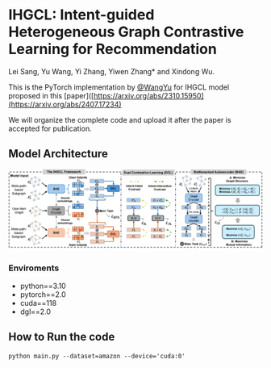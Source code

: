 # IHGCL: Intent-guided Heterogeneous Graph Contrastive Learning for Recommendation
Lei Sang, Yu Wang, Yi Zhang, Yiwen Zhang* and Xindong Wu. 

 This is the PyTorch implementation by <a href='https://github.com/wangyu0627'>@WangYu</a> for IHGCL model proposed in this [paper]([https://arxiv.org/abs/2310.15950](https://arxiv.org/abs/2407.17234)

We will organize the complete code and upload it after the paper is accepted for publication.

## Model Architecture
<img src='model_IHGCL.png' />

### Enviroments
- python==3.10
- pytorch==2.0
- cuda==118
- dgl==2.0
## How to Run the code
```
python main.py --dataset=amazon --device='cuda:0'
```
